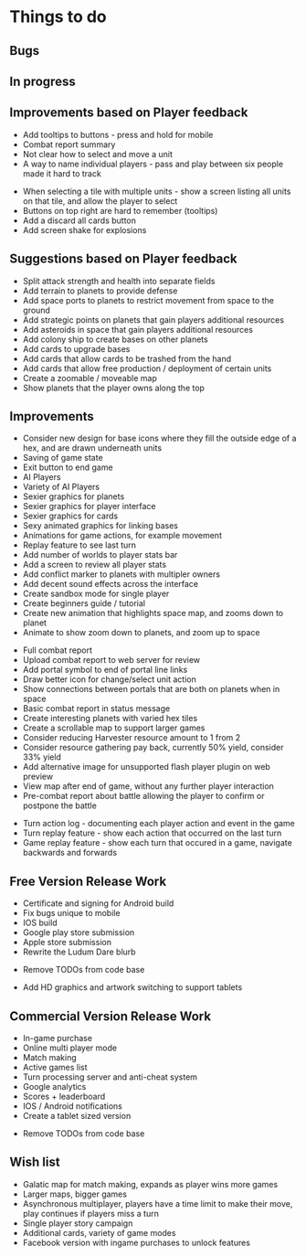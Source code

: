 Things to do
============

Bugs
----


In progress
-----------


Improvements based on Player feedback
-------------------------------------
+ Add tooltips to buttons - press and hold for mobile
+ Combat report summary
+ Not clear how to select and move a unit
+ A way to name individual players - pass and play between six people made it hard to track
- When selecting a tile with multiple units - show a screen listing all units on that tile, and allow the player to select
- Buttons on top right are hard to remember (tooltips)
- Add a discard all cards button
- Add screen shake for explosions

Suggestions based on Player feedback
------------------------------------
- Split attack strength and health into separate fields
- Add terrain to planets to provide defense
- Add space ports to planets to restrict movement from space to the ground
- Add strategic points on planets that gain players additional resources
- Add asteroids in space that gain players additional resources
- Add colony ship to create bases on other planets
- Add cards to upgrade bases
- Add cards that allow cards to be trashed from the hand
- Add cards that allow free production / deployment of certain units
- Create a zoomable / moveable map
- Show planets that the player owns along the top

Improvements
------------
+ Consider new design for base icons where they fill the outside edge of a hex, and are drawn underneath units
+ Saving of game state
+ Exit button to end game
+ AI Players
+ Variety of AI Players
+ Sexier graphics for planets
+ Sexier graphics for player interface
+ Sexier graphics for cards
+ Sexy animated graphics for linking bases
+ Animations for game actions, for example movement
+ Replay feature to see last turn
+ Add number of worlds to player stats bar
+ Add a screen to review all player stats
+ Add conflict marker to planets with multipler owners
+ Add decent sound effects across the interface
+ Create sandbox mode for single player
+ Create beginners guide / tutorial
+ Create new animation that highlights space map, and zooms down to planet
+ Animate to show zoom down to planets, and zoom up to space
- Full combat report
- Upload combat report to web server for review
- Add portal symbol to end of portal line links
- Draw better icon for change/select unit action
- Show connections between portals that are both on planets when in space
- Basic combat report in status message
- Create interesting planets with varied hex tiles
- Create a scrollable map to support larger games
- Consider reducing Harvester resource amount to 1 from 2
- Consider resource gathering pay back, currently 50% yield, consider 33% yield
- Add alternative image for unsupported flash player plugin on web preview
- View map after end of game, without any further player interaction
- Pre-combat report about battle allowing the player to confirm or postpone the battle

+ Turn action log - documenting each player action and event in the game
+ Turn replay feature - show each action that occurred on the last turn
+ Game replay feature - show each turn that occured in a game, navigate backwards and forwards

Free Version Release Work
-------------------------
+ Certificate and signing for Android build
+ Fix bugs unique to mobile
+ IOS build
+ Google play store submission
+ Apple store submission
+ Rewrite the Ludum Dare blurb
- Remove TODOs from code base
+ Add HD graphics and artwork switching to support tablets

Commercial Version Release Work
-------------------------
+ In-game purchase
+ Online multi player mode
+ Match making
+ Active games list
+ Turn processing server and anti-cheat system
+ Google analytics
+ Scores + leaderboard
+ IOS / Android notifications
+ Create a tablet sized version
- Remove TODOs from code base

Wish list
---------
+ Galatic map for match making, expands as player wins more games
+ Larger maps, bigger games
+ Asynchronous multiplayer, players have a time limit to make their move, play continues if players miss a turn
+ Single player story campaign
+ Additional cards, variety of game modes
+ Facebook version with ingame purchases to unlock features

